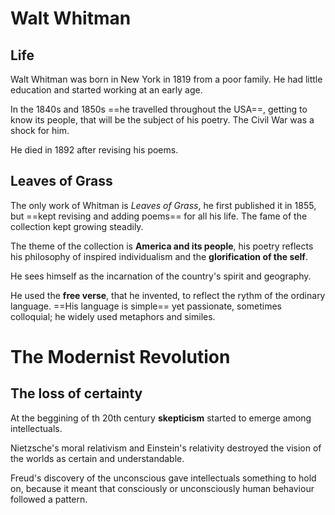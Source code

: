 # Walt Whitman
## Life
Walt Whitman was born in New York in 1819 from a poor family. He had little education and started working at an early age.

In the 1840s and 1850s ==he travelled throughout the USA==, getting to know its people, that will be the subject of his poetry.
The Civil War was a shock for him.

He died in 1892 after revising his poems.

## Leaves of Grass
The only work of Whitman is _Leaves of Grass_, he first published it in 1855, but ==kept revising and adding poems== for all his life.
The fame of the collection kept growing steadily.

The theme of the collection is **America and its people**, his poetry reflects his philosophy of inspired individualism and the **glorification of the self**.

He sees himself as the incarnation of the country's spirit and geography.

He used the **free verse**, that he invented, to reflect the rythm of the ordinary language.
==His language is simple== yet passionate, sometimes colloquial; he widely used metaphors and similes.

# The Modernist Revolution
## The loss of certainty
At the beggining of th 20th century **skepticism** started to emerge among intellectuals.

Nietzsche's moral relativism and Einstein's relativity destroyed the vision of the worlds as certain and understandable.

Freud's discovery of the unconscious gave intellectuals something to hold on, because it meant that consciously or unconsciously human behaviour followed a pattern.

## 